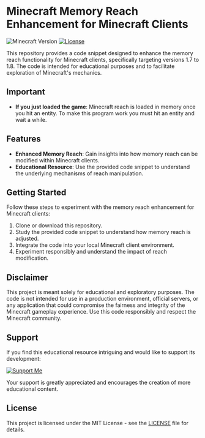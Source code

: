 # Minecraft Memory Reach Enhancement for Minecraft Clients

![Minecraft Version](https://img.shields.io/badge/Minecraft-1.7%20to%201.8-green)
[![License](https://img.shields.io/badge/License-MIT-blue.svg)](LICENSE)

This repository provides a code snippet designed to enhance the memory reach functionality for Minecraft clients, specifically targeting versions 1.7 to 1.8. The code is intended for educational purposes and to facilitate exploration of Minecraft's mechanics.

## Important
- **If you just loaded the game**: Minecraft reach is loaded in memory once you hit an entity. To make this program work you must hit an entity and wait a while.

## Features

- **Enhanced Memory Reach**: Gain insights into how memory reach can be modified within Minecraft clients.
- **Educational Resource**: Use the provided code snippet to understand the underlying mechanisms of reach manipulation.

## Getting Started

Follow these steps to experiment with the memory reach enhancement for Minecraft clients:

1. Clone or download this repository.
2. Study the provided code snippet to understand how memory reach is adjusted.
3. Integrate the code into your local Minecraft client environment.
4. Experiment responsibly and understand the impact of reach modification.

## Disclaimer

This project is meant solely for educational and exploratory purposes. The code is not intended for use in a production environment, official servers, or any application that could compromise the fairness and integrity of the Minecraft gameplay experience. Use this code responsibly and respect the Minecraft community.

## Support

If you find this educational resource intriguing and would like to support its development:

[![Support Me](https://img.shields.io/badge/Support%20Me-Donate-green.svg)](https://streamelements.com/disabler/tip)

Your support is greatly appreciated and encourages the creation of more educational content.

## License

This project is licensed under the MIT License - see the [LICENSE](LICENSE) file for details.
